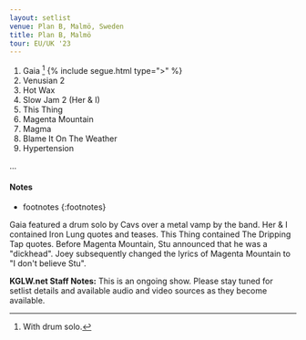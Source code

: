 ```yaml
---
layout: setlist
venue: Plan B, Malmö, Sweden
title: Plan B, Malmö
tour: EU/UK '23
---
```


1.  Gaia
    [^1]
    {% include segue.html type=">" %}
2.  Venusian 2
3.  Hot Wax
4.  Slow Jam 2 (Her & I)
5.  This Thing
6.  Magenta Mountain
7.  Magma
8.  Blame It On The Weather
9.  Hypertension

…
<!--snippet-->


#### Notes

[^1]: With drum solo.
* footnotes
{:footnotes}

Gaia featured a drum solo by Cavs over a metal vamp by the band. 
Her & I contained Iron Lung quotes and teases.
This Thing contained The Dripping Tap quotes.
Before Magenta Mountain, Stu announced that he was a "dickhead". Joey subsequently changed the lyrics of Magenta Mountain to "I don't believe Stu".

**KGLW.net Staff Notes:**
This is an ongoing show. Please stay tuned for setlist details and available audio and video sources as they become available.
